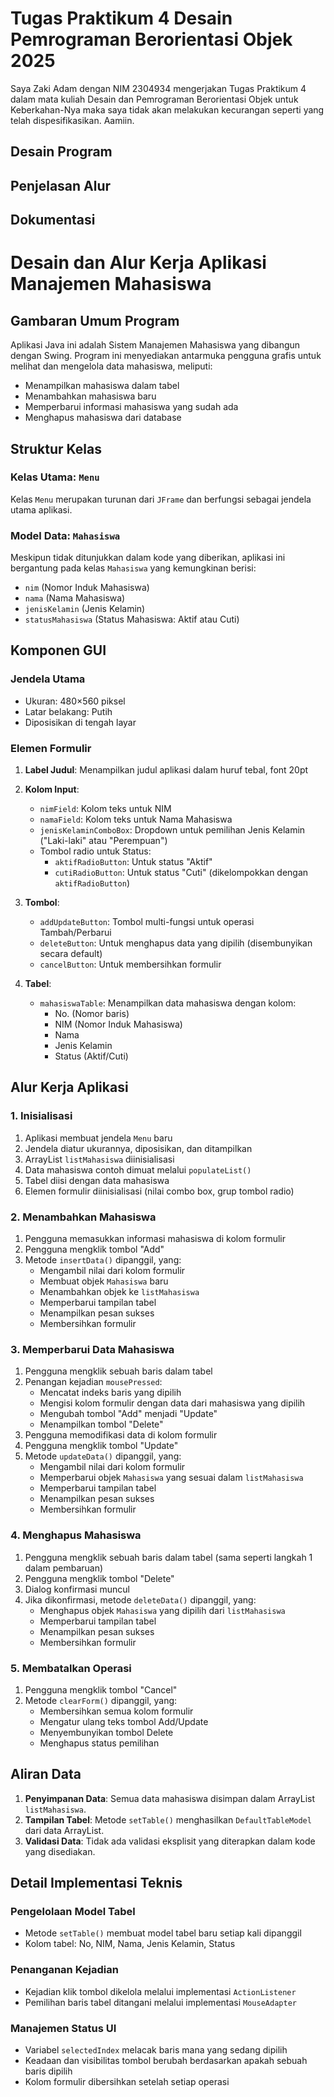 # Tugas Praktikum 4 Desain Pemrograman Berorientasi Objek 2025
Saya Zaki Adam dengan NIM 2304934 mengerjakan Tugas Praktikum 4 dalam mata kuliah Desain dan Pemrograman Berorientasi Objek untuk Keberkahan-Nya maka saya tidak akan melakukan kecurangan seperti yang telah dispesifikasikan. Aamiin.

## Desain Program
## Penjelasan Alur
## Dokumentasi

# Desain dan Alur Kerja Aplikasi Manajemen Mahasiswa

## Gambaran Umum Program
Aplikasi Java ini adalah Sistem Manajemen Mahasiswa yang dibangun dengan Swing. Program ini menyediakan antarmuka pengguna grafis untuk melihat dan mengelola data mahasiswa, meliputi:
- Menampilkan mahasiswa dalam tabel
- Menambahkan mahasiswa baru
- Memperbarui informasi mahasiswa yang sudah ada
- Menghapus mahasiswa dari database

## Struktur Kelas

### Kelas Utama: `Menu`
Kelas `Menu` merupakan turunan dari `JFrame` dan berfungsi sebagai jendela utama aplikasi.

### Model Data: `Mahasiswa`
Meskipun tidak ditunjukkan dalam kode yang diberikan, aplikasi ini bergantung pada kelas `Mahasiswa` yang kemungkinan berisi:
- `nim` (Nomor Induk Mahasiswa)
- `nama` (Nama Mahasiswa)
- `jenisKelamin` (Jenis Kelamin)
- `statusMahasiswa` (Status Mahasiswa: Aktif atau Cuti)

## Komponen GUI

### Jendela Utama
- Ukuran: 480×560 piksel
- Latar belakang: Putih
- Diposisikan di tengah layar

### Elemen Formulir
1. **Label Judul**: Menampilkan judul aplikasi dalam huruf tebal, font 20pt
2. **Kolom Input**:
   - `nimField`: Kolom teks untuk NIM
   - `namaField`: Kolom teks untuk Nama Mahasiswa
   - `jenisKelaminComboBox`: Dropdown untuk pemilihan Jenis Kelamin ("Laki-laki" atau "Perempuan")
   - Tombol radio untuk Status:
     - `aktifRadioButton`: Untuk status "Aktif"
     - `cutiRadioButton`: Untuk status "Cuti" (dikelompokkan dengan `aktifRadioButton`)

3. **Tombol**:
   - `addUpdateButton`: Tombol multi-fungsi untuk operasi Tambah/Perbarui
   - `deleteButton`: Untuk menghapus data yang dipilih (disembunyikan secara default)
   - `cancelButton`: Untuk membersihkan formulir

4. **Tabel**:
   - `mahasiswaTable`: Menampilkan data mahasiswa dengan kolom:
     - No. (Nomor baris)
     - NIM (Nomor Induk Mahasiswa)
     - Nama
     - Jenis Kelamin
     - Status (Aktif/Cuti)

## Alur Kerja Aplikasi

### 1. Inisialisasi
1. Aplikasi membuat jendela `Menu` baru
2. Jendela diatur ukurannya, diposisikan, dan ditampilkan
3. ArrayList `listMahasiswa` diinisialisasi
4. Data mahasiswa contoh dimuat melalui `populateList()`
5. Tabel diisi dengan data mahasiswa
6. Elemen formulir diinisialisasi (nilai combo box, grup tombol radio)

### 2. Menambahkan Mahasiswa
1. Pengguna memasukkan informasi mahasiswa di kolom formulir
2. Pengguna mengklik tombol "Add"
3. Metode `insertData()` dipanggil, yang:
   - Mengambil nilai dari kolom formulir
   - Membuat objek `Mahasiswa` baru
   - Menambahkan objek ke `listMahasiswa`
   - Memperbarui tampilan tabel
   - Menampilkan pesan sukses
   - Membersihkan formulir

### 3. Memperbarui Data Mahasiswa
1. Pengguna mengklik sebuah baris dalam tabel
2. Penangan kejadian `mousePressed`:
   - Mencatat indeks baris yang dipilih
   - Mengisi kolom formulir dengan data dari mahasiswa yang dipilih
   - Mengubah tombol "Add" menjadi "Update"
   - Menampilkan tombol "Delete"
3. Pengguna memodifikasi data di kolom formulir
4. Pengguna mengklik tombol "Update"
5. Metode `updateData()` dipanggil, yang:
   - Mengambil nilai dari kolom formulir
   - Memperbarui objek `Mahasiswa` yang sesuai dalam `listMahasiswa`
   - Memperbarui tampilan tabel
   - Menampilkan pesan sukses
   - Membersihkan formulir

### 4. Menghapus Mahasiswa
1. Pengguna mengklik sebuah baris dalam tabel (sama seperti langkah 1 dalam pembaruan)
2. Pengguna mengklik tombol "Delete"
3. Dialog konfirmasi muncul
4. Jika dikonfirmasi, metode `deleteData()` dipanggil, yang:
   - Menghapus objek `Mahasiswa` yang dipilih dari `listMahasiswa`
   - Memperbarui tampilan tabel
   - Menampilkan pesan sukses
   - Membersihkan formulir

### 5. Membatalkan Operasi
1. Pengguna mengklik tombol "Cancel"
2. Metode `clearForm()` dipanggil, yang:
   - Membersihkan semua kolom formulir
   - Mengatur ulang teks tombol Add/Update
   - Menyembunyikan tombol Delete
   - Menghapus status pemilihan

## Aliran Data

1. **Penyimpanan Data**: Semua data mahasiswa disimpan dalam ArrayList `listMahasiswa`.
2. **Tampilan Tabel**: Metode `setTable()` menghasilkan `DefaultTableModel` dari data ArrayList.
3. **Validasi Data**: Tidak ada validasi eksplisit yang diterapkan dalam kode yang disediakan.

## Detail Implementasi Teknis

### Pengelolaan Model Tabel
- Metode `setTable()` membuat model tabel baru setiap kali dipanggil
- Kolom tabel: No, NIM, Nama, Jenis Kelamin, Status

### Penanganan Kejadian
- Kejadian klik tombol dikelola melalui implementasi `ActionListener`
- Pemilihan baris tabel ditangani melalui implementasi `MouseAdapter`

### Manajemen Status UI
- Variabel `selectedIndex` melacak baris mana yang sedang dipilih
- Keadaan dan visibilitas tombol berubah berdasarkan apakah sebuah baris dipilih
- Kolom formulir dibersihkan setelah setiap operasi
